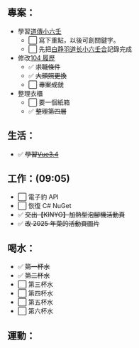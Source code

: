 ## 專案：

- 學習[道傳小六壬](/occult/小六壬/道傳小六壬.md)
  - ⬜ 寫下重點，以後可創關鍵字。
  - ⬜ 先把[白静羽道长小六壬合](https://www.bilibili.com/video/BV1V1421d7om/?spm_id_from=333.1391.0.0&vd_source=09429cc2cd18c5979862bdb67049c5e2)記錄完成
- 修改[104 履歷](https://pda.104.com.tw/profile/edit?vno=750k8pcig)
  - ✅ ~~求職條件~~
  - ✅ ~~大頭照更換~~
  - ⬜ ~~專案成就~~
- 整理衣櫃
  - ⬜ 要一個紙箱
  - ✅ ~~整理第四層~~

## 生活：

- ✅ ~~學習[Vue3.4](/studyNotes/contents/vue/Vue/watch.md)~~

## 工作：(09:05)

- ⬜ 電子豹 API
- ⬜ 恢復 C# NuGet
- ✅ ~~交出【KINYO】加熱型泡腳機活動頁~~
- ✅ ~~改 2025 年菜的活動頁圖片~~

## 喝水：

- ✅ ~~第一杯水~~
- ✅ ~~第二杯水~~
- ⬜ 第三杯水
- ⬜ 第四杯水
- ⬜ 第五杯水
- ⬜ 第六杯水

## 運動：
